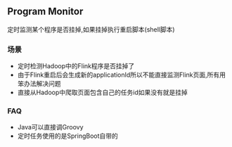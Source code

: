 ## Program Monitor
定时监测某个程序是否挂掉,如果挂掉执行重启脚本(shell脚本)
### 场景
* 定时检测Hadoop中的Flink程序是否挂掉了
* 由于Flink重启后会生成新的applicationId所以不能直接监测Flink页面,所有用笨办法解决问题
* 直接从Hadoop中爬取页面包含自己的任务id如果没有就是挂掉

### FAQ
* Java可以直接调Groovy
* 定时任务使用的是SpringBoot自带的

